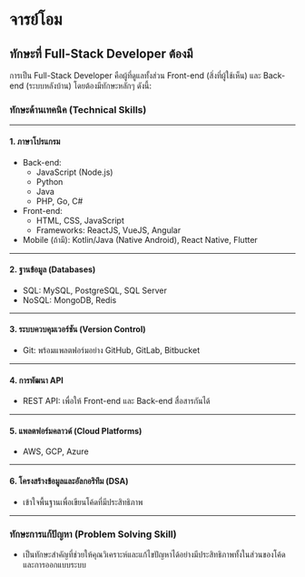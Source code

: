 # จารย์โอม

## ทักษะที่ Full-Stack Developer ต้องมี

การเป็น Full-Stack Developer คือผู้ที่ดูแลทั้งส่วน Front-end (สิ่งที่ผู้ใช้เห็น) และ Back-end (ระบบหลังบ้าน) โดยต้องมีทักษะหลักๆ ดังนี้:

### ทักษะด้านเทคนิค (Technical Skills)

---

#### 1. ภาษาโปรแกรม
* Back-end:
    * JavaScript (Node.js)
    * Python
    * Java
    * PHP, Go, C#
* Front-end:
    * HTML, CSS, JavaScript
    * Frameworks: ReactJS, VueJS, Angular
* Mobile (ถ้ามี): Kotlin/Java (Native Android), React Native, Flutter

---

#### 2. ฐานข้อมูล (Databases)
* SQL: MySQL, PostgreSQL, SQL Server
* NoSQL: MongoDB, Redis

---

#### 3. ระบบควบคุมเวอร์ชัน (Version Control)
* Git: พร้อมแพลตฟอร์มอย่าง GitHub, GitLab, Bitbucket

---

#### 4. การพัฒนา API
* REST API: เพื่อให้ Front-end และ Back-end สื่อสารกันได้

---

#### 5. แพลตฟอร์มคลาวด์ (Cloud Platforms)
* AWS, GCP, Azure

---

#### 6. โครงสร้างข้อมูลและอัลกอริทึม (DSA)
* เข้าใจพื้นฐานเพื่อเขียนโค้ดที่มีประสิทธิภาพ

---

### ทักษะการแก้ปัญหา (Problem Solving Skill)
* เป็นทักษะสำคัญที่ช่วยให้คุณวิเคราะห์และแก้ไขปัญหาได้อย่างมีประสิทธิภาพทั้งในส่วนของโค้ดและการออกแบบระบบ

